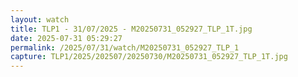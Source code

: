 ```yaml
---
layout: watch
title: TLP1 - 31/07/2025 - M20250731_052927_TLP_1T.jpg
date: 2025-07-31 05:29:27
permalink: /2025/07/31/watch/M20250731_052927_TLP_1
capture: TLP1/2025/202507/20250730/M20250731_052927_TLP_1T.jpg
---
```

